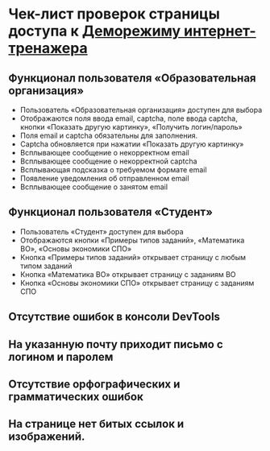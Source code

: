 # Чек-лист проверок страницы доступа к [Деморежиму интернет-тренажера](https://training.i-exam.ru/demo_mode_access)

## Функционал пользователя «Образовательная организация»

-	Пользователь «Образовательная организация» доступен для выбора
-	Отображаются поля ввода email, captcha, поле ввода captcha, кнопки «Показать другую картинку», «Получить логин/пароль»
-	Поля email и captcha обязательны для заполнения.
-	Captcha обновляется при нажатии «Показать другую картинку»
-	Всплывающее сообщение о некорректном email
-	Всплывающее сообщение о некорректной captcha
-	Всплывающая подсказка о требуемом формате email
-	Появление уведомления об отправленном email
-	Всплывающее сообщение о занятом email

## Функционал пользователя «Студент»

- Пользователь «Студент» доступен для выбора
- Отображаются кнопки «Примеры типов заданий», «Математика ВО», «Основы экономики СПО»
- Кнопка «Примеры типов заданий» открывает страницу с любым типом заданий
- Кнопка «Математика ВО» открывает страницу с заданиям ВО
- Кнопка «Основы экономики СПО» открывает страницу с заданиям СПО

## Отсутствие ошибок в консоли DevTools
## На указанную почту приходит письмо с логином и паролем
## Отсутствие орфографических и грамматических ошибок
## На странице нет битых ссылок и изображений.


